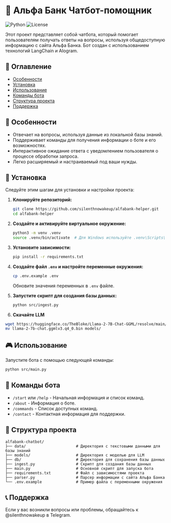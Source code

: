 # 🏦 Альфа Банк Чатбот-помощник

![Python](https://img.shields.io/badge/Python-3.11-blue.svg)
![License](https://img.shields.io/badge/License-MIT-green.svg)

Этот проект представляет собой чатбота, который помогает пользователям получать ответы на вопросы, используя общедоступную информацию с сайта Альфа Банка. Бот создан с использованием технологий LangChain и AIogram.

## 📜 Оглавление

- [Особенности](#особенности)
- [Установка](#установка)
- [Использование](#использование)
- [Команды бота](#команды-бота)
- [Структура проекта](#структура-проекта)
- [Поддержка](#поддержка)

## 🌟 Особенности

- Отвечает на вопросы, используя данные из локальной базы знаний.
- Поддерживает команды для получения информации о боте и его возможностях.
- Интерактивное ожидание ответа с уведомлением пользователя о процессе обработки запроса.
- Легко расширяемый и настраиваемый под ваши нужды.

## 🚀 Установка

Следуйте этим шагам для установки и настройки проекта:

1. **Клонируйте репозиторий:**

    ```bash
    git clone https://github.com/silenthnowakeup/alfabank-helper.git
    cd alfabank-helper
    ```

2. **Создайте и активируйте виртуальное окружение:**

    ```bash
    python3 -m venv .venv
    source .venv/bin/activate  # Для Windows используйте .venv\Scripts\activate
    ```

3. **Установите зависимости:**

    ```bash
    pip install -r requirements.txt
    ```

4. **Создайте файл `.env` и настройте переменные окружения:**

    ```bash
    cp .env.example .env
    ```

    Обновите значения переменных в `.env` файле.

5. **Запустите скрипт для создания базы данных:**

    ```bash
    python src/ingest.py
    ```
6. **Скачайте LLM**
```bash
wget https://huggingface.co/TheBloke/Llama-2-7B-Chat-GGML/resolve/main/llama-2-7b-chat.ggmlv3.q4_0.bin
mv llama-2-7b-chat.ggmlv3.q4_0.bin models/
```


## 🎮 Использование

Запустите бота с помощью следующей команды:

```bash
python src/main.py
```

## 📝 Команды бота

- `/start` или `/help` - Начальная информация и список команд.
- `/about` - Информация о боте.
- `/commands` - Список доступных команд.
- `/contact` - Контактная информация для поддержки.

## 📂 Структура проекта
```
alfabank-chatbot/
├── data/                      # Директория с текстовыми данными для базы знаний
├── models/                    # Директория с моделью для LLM
├── db/                        # Директория для сохранения базы данных
├── ingest.py                  # Скрипт для создания базы данных
├── main.py                    # Основной скрипт для запуска бота
├── requirements.txt           # Файл с зависимостями проекта
├── parser.py                  # Парсер информации с сайта Альфа Банка
└── .env.example               # Пример файла с переменными окружения
```

## 📞 Поддержка
Если у вас возникли вопросы или проблемы, обращайтесь к @silenthnowakeup в Telegram.